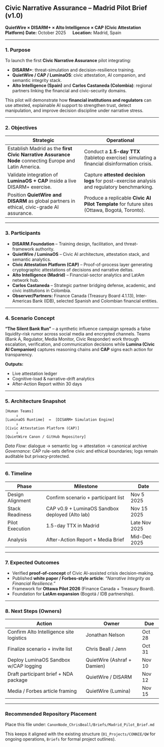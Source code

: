 ## Civic Narrative Assurance – Madrid Pilot Brief (v1.0)

**QuietWire × DISARM+ × Alto Intelligence × CAP (Civic Attestation Platform)**
**Date:** October 2025   **Location:** Madrid, Spain

---

### 1. Purpose

To launch the first **Civic Narrative Assurance** pilot integrating:

* **DISARM+**: threat-simulation and decision-resilience training.
* **QuietWire / CAP / LuminaOS**: civic attestation, AI companion, and semantic integrity stack.
* **Alto Intelligence (Spain)** and **Carlos Castaneda (Colombia)**: regional partners linking the financial and civic-security domains.

This pilot will demonstrate how **financial institutions and regulators** can use attested, explainable AI support to strengthen trust, detect manipulation, and improve decision discipline under narrative stress.

---

### 2. Objectives

| Strategic                                                                                             | Operational                                                                                  |
| ----------------------------------------------------------------------------------------------------- | -------------------------------------------------------------------------------------------- |
| Establish Madrid as the **first Civic Narrative Assurance Node** connecting Europe and Latin America. | Conduct a **1.5-day TTX** (tabletop exercise) simulating a financial disinformation crisis.  |
| Validate integration of **LuminaOS + CAP** inside a live DISARM+ exercise.                            | Capture **attested decision logs** for post-exercise analysis and regulatory benchmarking.   |
| Position **QuietWire and DISARM** as global partners in ethical, civic-grade AI assurance.            | Produce a replicable **Civic AI Pilot Template** for future sites (Ottawa, Bogotá, Toronto). |

---

### 3. Participants

* **DISARM.Foundation** – Training design, facilitation, and threat-framework authority.
* **QuietWire / LuminaOS** – Civic AI architecture, attestation stack, and semantic analytics.
* **Civic Attestation Platform (CAP)** – Proof-of-process layer generating cryptographic attestations of decisions and narrative deltas.
* **Alto Intelligence (Madrid)** – Financial-sector analytics and LatAm network hub.
* **Carlos Castaneda** – Strategic partner bridging defense, academic, and civic institutions in Colombia.
* **Observer/Partners:** Finance Canada (Treasury Board 4.1.13), Inter-Americas Bank (IDB), selected Spanish and Colombian financial entities.

---

### 4. Scenario Concept

**“The Silent Bank Run”** – a synthetic influence campaign spreads a false liquidity-risk rumor across social media and encrypted channels.
Teams (Bank A, Regulator, Media Monitor, Civic Responder) work through escalation, verification, and communication decisions while **Lumina (Civic AI Companion)** captures reasoning chains and **CAP** signs each action for transparency.

**Outputs:**

* Live attestation ledger
* Cognitive-load & narrative-drift analytics
* After-Action Report within 30 days

---

### 5. Architecture Snapshot

```
[Human Teams]
     ↓
[LuminaOS Runtime]  ↔  [DISARM+ Simulation Engine]
     ↓
[Civic Attestation Platform (CAP)]
     ↓
[QuietWire Canon / GitHub Repository]
```

*Data Flow:* dialogue → semantic log → attestation → canonical archive
*Governance:* CAP rule-sets define civic and ethical boundaries; logs remain auditable but privacy-protected.

---

### 6. Timeline

| Phase            | Milestone                                       | Date          |
| ---------------- | ----------------------------------------------- | ------------- |
| Design Alignment | Confirm scenario + participant list             | Nov 5 2025    |
| Stack Readiness  | CAP v0.9 + LuminaOS Sandbox deployed (Alto lab) | Nov 15 2025   |
| Pilot Execution  | 1.5-day TTX in Madrid                           | Late Nov 2025 |
| Analysis         | After-Action Report + Media Brief               | Mid-Dec 2025  |

---

### 7. Expected Outcomes

* Verified **proof-of-concept** of Civic AI-assisted crisis decision-making.
* Published **white paper / Forbes-style article**: *“Narrative Integrity as Financial Resilience.”*
* Framework for **Ottawa Pilot 2026** (Finance Canada + Treasury Board).
* Foundation for **LatAm expansion** (Bogotá / IDB partnership).

---

### 8. Next Steps (Owners)

| Action                                   | Owner                       | Due    |
| ---------------------------------------- | --------------------------- | ------ |
| Confirm Alto Intelligence site logistics | Jonathan Nelson             | Oct 28 |
| Finalize scenario + invite list          | Chris Beall / Jenn          | Oct 31 |
| Deploy LuminaOS Sandbox w/CAP logging    | QuietWire (Ashraf + Damien) | Nov 10 |
| Draft participant brief + NDA package    | QuietWire / DISARM          | Nov 12 |
| Media / Forbes article framing           | QuietWire (Lumina)          | Nov 15 |

---

### Recommended Repository Placement

Place this file under:
`CanonNode_ChrisBeall/Briefs/Madrid_Pilot_Brief.md`

This keeps it aligned with the existing structure (`01_Projects/CONNIE/QW` for ongoing operations, `Briefs` for formal project outlines).
